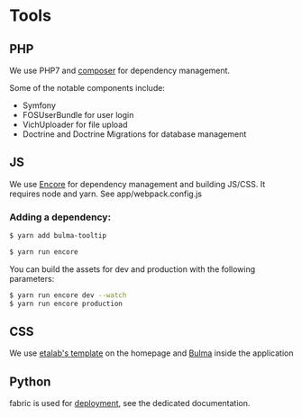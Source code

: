 # Tools

## PHP

We use PHP7 and [composer](getcomposer.org) for dependency management.

Some of the notable components include:

 - Symfony
 - FOSUserBundle for user login
 - VichUploader for file upload
 - Doctrine and Doctrine Migrations for database management

## JS

We use [Encore](http://symfony.com/doc/current/frontend.html) for dependency management and building JS/CSS. It requires node and yarn. See app/webpack.config.js

### Adding a dependency:

```bash
$ yarn add bulma-tooltip
```



```bash
$ yarn run encore
```

You can build the assets for dev and production with the following parameters:

```bash
$ yarn run encore dev --watch
$ yarn run encore production
```

## CSS

We use [etalab's template](https://github.com/etalab/template.data.gouv.fr) on the homepage and [Bulma](https://bulma.io/documentation/overview/start/) inside the application

## Python

fabric is used for [deployment](deployment.md), see the dedicated documentation.
